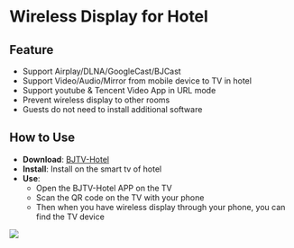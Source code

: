 # Wireless Display for Hotel 

## Feature

* Support Airplay/DLNA/GoogleCast/BJCast  
* Support Video/Audio/Mirror from mobile device to TV in hotel
* Support youtube & Tencent Video App in URL mode
* Prevent wireless display  to other rooms
* Guests do not need to install additional software  

## How to Use

* **Download**: [BJTV-Hotel](https://github.com/WirelessPresentation/WirelessDisplay/releases/download/TV-Hotel/BJTV-Hotel-1.0.31.2-release.apk)
* **Install**:  Install on the smart tv of hotel
* **Use**: 
  * Open the BJTV-Hotel APP on the TV
  * Scan the QR code on the TV with your phone
  * Then when you have wireless display through your phone, you can find the TV device



![](https://github.com/WirelessPresentation/WirelessDisplay/blob/main/zimg/BJTV-Hotel.png)
